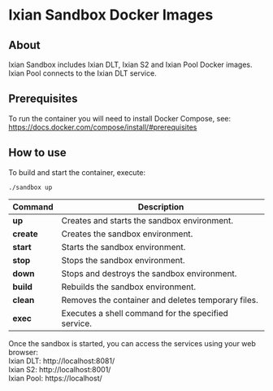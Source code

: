 # Ixian Sandbox Docker Images

## About
Ixian Sandbox includes Ixian DLT, Ixian S2 and Ixian Pool Docker images.  
Ixian Pool connects to the Ixian DLT service.


## Prerequisites
To run the container you will need to install Docker Compose, see: https://docs.docker.com/compose/install/#prerequisites


## How to use
To build and start the container, execute:  
```
./sandbox up
```

| Command     | Description                                         |
| ----------- | --------------------------------------------------- |
| **up**      | Creates and starts the sandbox environment.         |
| **create**  | Creates the sandbox environment.                    |
| **start**   | Starts the sandbox environment.                     |
| **stop**    | Stops the sandbox environment.                      |
| **down**    | Stops and destroys the sandbox environment.         |
| **build**   | Rebuilds the sandbox environment.                   |
| **clean**   | Removes the container and deletes temporary files.  |
| **exec**    | Executes a shell command for the specified service. |


Once the sandbox is started, you can access the services using your web browser:  
Ixian DLT: http://localhost:8081/  
Ixian S2: http://localhost:8001/  
Ixian Pool: https://localhost/